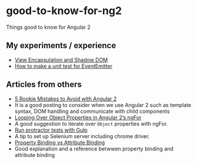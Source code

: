 # good-to-know-for-ng2
Things good to know for Angular 2

## My experiments / experience
- [View Encapsulation and Shadow DOM](https://github.com/TOKOFE/good-to-know-about-Angular2/blob/master/ViewEncapsulation.md)
- [How to make a unit test for EventEmitter](https://github.com/TOKOFE/good-to-know-about-Angular2/blob/master/UnitTest-EventEmitter.md)

## Articles from others

- [5 Rookie Mistakes to Avoid with Angular 2](http://angularjs.blogspot.ca/2016/04/5-rookie-mistakes-to-avoid-with-angular.html)
 - It is a good posting to consider when we use Angular 2 such as template syntax, DOM handling and communicate with child components
- [Looping Over Object Properties in Angular 2’s ngFor](https://webcake.co/object-properties-in-angular-2s-ngfor/)
 - A good suggestion to iterate over `Object` properties with ngFor. 
- [Run protractor tests with Gulp](https://github.com/TOKOFE/good-to-know-about-Angular2/blob/master/e2e-protractor-test.md)
 - A tip to set up Selenium server including chrome driver.
- [Property Binding vs Attribute Binding](https://github.com/TOKOFE/good-to-know-about-Angular2/blob/master/property-attribute-binding.md)
 - Good explanation and a reference betwwen property binding and attribute binding
